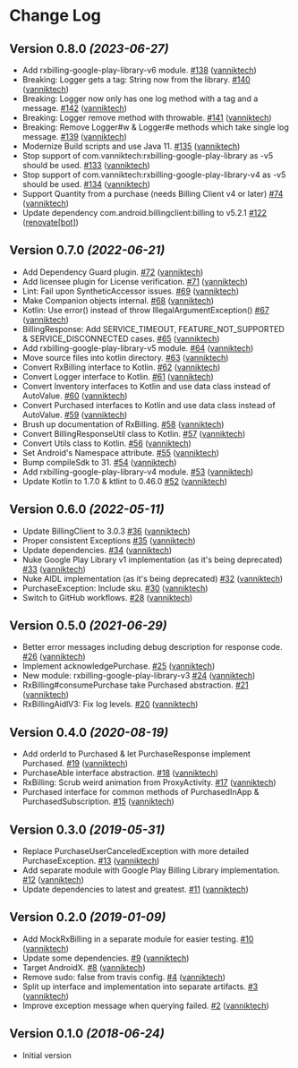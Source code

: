 # Change Log

Version 0.8.0 *(2023-06-27)*
----------------------------

- Add rxbilling-google-play-library-v6 module. [\#138](https://github.com/vanniktech/RxBilling/pull/138) ([vanniktech](https://github.com/vanniktech))
- Breaking: Logger gets a tag: String now from the library. [\#140](https://github.com/vanniktech/RxBilling/pull/140) ([vanniktech](https://github.com/vanniktech))
- Breaking: Logger now only has one log method with a tag and a message. [\#142](https://github.com/vanniktech/RxBilling/pull/142) ([vanniktech](https://github.com/vanniktech))
- Breaking: Logger remove method with throwable. [\#141](https://github.com/vanniktech/RxBilling/pull/141) ([vanniktech](https://github.com/vanniktech))
- Breaking: Remove Logger\#w & Logger\#e methods which take single log message. [\#139](https://github.com/vanniktech/RxBilling/pull/139) ([vanniktech](https://github.com/vanniktech))
- Modernize Build scripts and use Java 11. [\#135](https://github.com/vanniktech/RxBilling/pull/135) ([vanniktech](https://github.com/vanniktech))
- Stop support of com.vanniktech:rxbilling-google-play-library as -v5 should be used. [\#133](https://github.com/vanniktech/RxBilling/pull/133) ([vanniktech](https://github.com/vanniktech))
- Stop support of com.vanniktech:rxbilling-google-play-library-v4 as -v5 should be used. [\#134](https://github.com/vanniktech/RxBilling/pull/134) ([vanniktech](https://github.com/vanniktech))
- Support Quantity from a purchase \(needs Billing Client v4 or later\) [\#74](https://github.com/vanniktech/RxBilling/pull/74) ([vanniktech](https://github.com/vanniktech))
- Update dependency com.android.billingclient:billing to v5.2.1 [\#122](https://github.com/vanniktech/RxBilling/pull/122) ([renovate[bot]](https://github.com/apps/renovate))

Version 0.7.0 *(2022-06-21)*
----------------------------

- Add Dependency Guard plugin. [\#72](https://github.com/vanniktech/RxBilling/pull/72) ([vanniktech](https://github.com/vanniktech))
- Add licensee plugin for License verification. [\#71](https://github.com/vanniktech/RxBilling/pull/71) ([vanniktech](https://github.com/vanniktech))
- Lint: Fail upon SyntheticAccessor issues. [\#69](https://github.com/vanniktech/RxBilling/pull/69) ([vanniktech](https://github.com/vanniktech))
- Make Companion objects internal. [\#68](https://github.com/vanniktech/RxBilling/pull/68) ([vanniktech](https://github.com/vanniktech))
- Kotlin: Use error\(\) instead of throw IllegalArgumentException\(\) [\#67](https://github.com/vanniktech/RxBilling/pull/67) ([vanniktech](https://github.com/vanniktech))
- BillingResponse: Add SERVICE\_TIMEOUT, FEATURE\_NOT\_SUPPORTED & SERVICE\_DISCONNECTED cases. [\#65](https://github.com/vanniktech/RxBilling/pull/65) ([vanniktech](https://github.com/vanniktech))
- Add rxbilling-google-play-library-v5 module. [\#64](https://github.com/vanniktech/RxBilling/pull/64) ([vanniktech](https://github.com/vanniktech))
- Move source files into kotlin directory. [\#63](https://github.com/vanniktech/RxBilling/pull/63) ([vanniktech](https://github.com/vanniktech))
- Convert RxBilling interface to Kotlin. [\#62](https://github.com/vanniktech/RxBilling/pull/62) ([vanniktech](https://github.com/vanniktech))
- Convert Logger interface to Kotlin. [\#61](https://github.com/vanniktech/RxBilling/pull/61) ([vanniktech](https://github.com/vanniktech))
- Convert Inventory interfaces to Kotlin and use data class instead of AutoValue. [\#60](https://github.com/vanniktech/RxBilling/pull/60) ([vanniktech](https://github.com/vanniktech))
- Convert Purchased interfaces to Kotlin and use data class instead of AutoValue. [\#59](https://github.com/vanniktech/RxBilling/pull/59) ([vanniktech](https://github.com/vanniktech))
- Brush up documentation of RxBilling. [\#58](https://github.com/vanniktech/RxBilling/pull/58) ([vanniktech](https://github.com/vanniktech))
- Convert BillingResponseUtil class to Kotlin. [\#57](https://github.com/vanniktech/RxBilling/pull/57) ([vanniktech](https://github.com/vanniktech))
- Convert Utils class to Kotlin. [\#56](https://github.com/vanniktech/RxBilling/pull/56) ([vanniktech](https://github.com/vanniktech))
- Set Android's Namespace attribute. [\#55](https://github.com/vanniktech/RxBilling/pull/55) ([vanniktech](https://github.com/vanniktech))
- Bump compileSdk to 31. [\#54](https://github.com/vanniktech/RxBilling/pull/54) ([vanniktech](https://github.com/vanniktech))
- Add rxbilling-google-play-library-v4 module. [\#53](https://github.com/vanniktech/RxBilling/pull/53) ([vanniktech](https://github.com/vanniktech))
- Update Kotlin to 1.7.0 & ktlint to 0.46.0 [\#52](https://github.com/vanniktech/RxBilling/pull/52) ([vanniktech](https://github.com/vanniktech))

Version 0.6.0 *(2022-05-11)*
----------------------------

- Update BillingClient to 3.0.3 [\#36](https://github.com/vanniktech/RxBilling/pull/36) ([vanniktech](https://github.com/vanniktech))
- Proper consistent Exceptions [\#35](https://github.com/vanniktech/RxBilling/pull/35) ([vanniktech](https://github.com/vanniktech))
- Update dependencies. [\#34](https://github.com/vanniktech/RxBilling/pull/34) ([vanniktech](https://github.com/vanniktech))
- Nuke Google Play Library v1 implementation \(as it's being deprecated\) [\#33](https://github.com/vanniktech/RxBilling/pull/33) ([vanniktech](https://github.com/vanniktech))
- Nuke AIDL implementation \(as it's being deprecated\) [\#32](https://github.com/vanniktech/RxBilling/pull/32) ([vanniktech](https://github.com/vanniktech))
- PurchaseException: Include sku. [\#30](https://github.com/vanniktech/RxBilling/pull/30) ([vanniktech](https://github.com/vanniktech))
- Switch to GitHub workflows. [\#28](https://github.com/vanniktech/RxBilling/pull/28) ([vanniktech](https://github.com/vanniktech))

Version 0.5.0 *(2021-06-29)*
----------------------------

- Better error messages including debug description for response code. [\#26](https://github.com/vanniktech/RxBilling/pull/26) ([vanniktech](https://github.com/vanniktech))
- Implement acknowledgePurchase. [\#25](https://github.com/vanniktech/RxBilling/pull/25) ([vanniktech](https://github.com/vanniktech))
- New module: rxbilling-google-play-library-v3 [\#24](https://github.com/vanniktech/RxBilling/pull/24) ([vanniktech](https://github.com/vanniktech))
- RxBilling\#consumePurchase take Purchased abstraction. [\#21](https://github.com/vanniktech/RxBilling/pull/21) ([vanniktech](https://github.com/vanniktech))
- RxBillingAidlV3: Fix log levels. [\#20](https://github.com/vanniktech/RxBilling/pull/20) ([vanniktech](https://github.com/vanniktech))

Version 0.4.0 *(2020-08-19)*
----------------------------

- Add orderId to Purchased & let PurchaseResponse implement Purchased. [\#19](https://github.com/vanniktech/RxBilling/pull/19) ([vanniktech](https://github.com/vanniktech))
- PurchaseAble interface abstraction. [\#18](https://github.com/vanniktech/RxBilling/pull/18) ([vanniktech](https://github.com/vanniktech))
- RxBilling: Scrub weird animation from ProxyActivity. [\#17](https://github.com/vanniktech/RxBilling/pull/17) ([vanniktech](https://github.com/vanniktech))
- Purchased interface for common methods of PurchasedInApp & PurchasedSubscription. [\#15](https://github.com/vanniktech/RxBilling/pull/15) ([vanniktech](https://github.com/vanniktech))

Version 0.3.0 *(2019-05-31)*
----------------------------

- Replace PurchaseUserCanceledException with more detailed PurchaseException. [\#13](https://github.com/vanniktech/RxBilling/pull/13) ([vanniktech](https://github.com/vanniktech))
- Add separate module with Google Play Billing Library implementation. [\#12](https://github.com/vanniktech/RxBilling/pull/12) ([vanniktech](https://github.com/vanniktech))
- Update dependencies to latest and greatest. [\#11](https://github.com/vanniktech/RxBilling/pull/11) ([vanniktech](https://github.com/vanniktech))

Version 0.2.0 *(2019-01-09)*
----------------------------

- Add MockRxBilling in a separate module for easier testing. [\#10](https://github.com/vanniktech/RxBilling/pull/10) ([vanniktech](https://github.com/vanniktech))
- Update some dependencies. [\#9](https://github.com/vanniktech/RxBilling/pull/9) ([vanniktech](https://github.com/vanniktech))
- Target AndroidX. [\#8](https://github.com/vanniktech/RxBilling/pull/8) ([vanniktech](https://github.com/vanniktech))
- Remove sudo: false from travis config. [\#4](https://github.com/vanniktech/RxBilling/pull/4) ([vanniktech](https://github.com/vanniktech))
- Split up interface and implementation into separate artifacts. [\#3](https://github.com/vanniktech/RxBilling/pull/3) ([vanniktech](https://github.com/vanniktech))
- Improve exception message when querying failed. [\#2](https://github.com/vanniktech/RxBilling/pull/2) ([vanniktech](https://github.com/vanniktech))

Version 0.1.0 *(2018-06-24)*
----------------------------

- Initial version